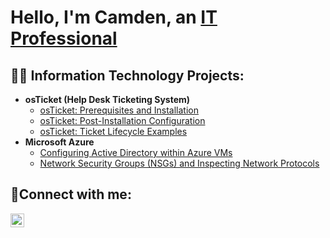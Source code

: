 <h1>Hello, I'm Camden, an <a href="https://www.linkedin.com/in/camden-bodden-201670235">IT Professional</a></h1>

<h2>👨‍💻 Information Technology Projects:</h2>

- <b>osTicket (Help Desk Ticketing System)</b>
  - [osTicket: Prerequisites and Installation](https://github.com/CamdenBodden/osTicket-Prerequisites-and-Installation)
  - [osTicket: Post-Installation Configuration](https://github.com/CamdenBodden/osTicket-Post-Installation-Configuration)
  - [osTicket: Ticket Lifecycle Examples](https://github.com/joshmadakoredmonds/ticket-lifecycle)
- <b>Microsoft Azure</b>
  - [Configuring Active Directory within Azure VMs](https://github.com/joshmadakoredmonds/configure-ad)
  - [Network Security Groups (NSGs) and Inspecting Network Protocols](https://github.com/joshmadakoredmonds/azure-network-protocols)

<h2>🤳Connect with me:</h2>


[<img align="left" alt="Camden | LinkedIn" width="22px" src="https://cdn.jsdelivr.net/npm/simple-icons@v3/icons/linkedin.svg" />][linkedin]


[linkedin]: https://www.linkedin.com/in/camden-bodden-201670235
